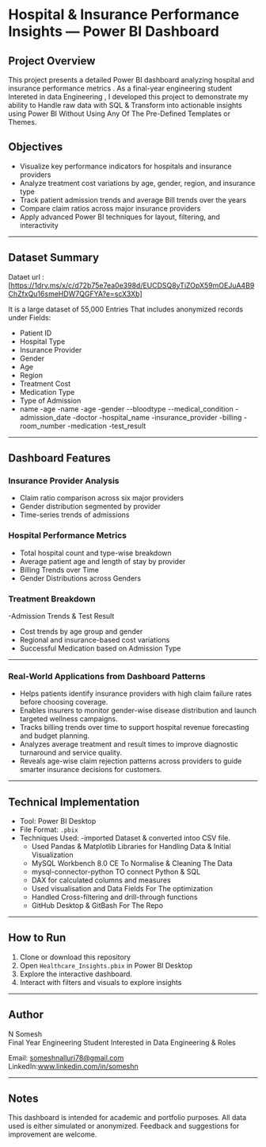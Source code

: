 # Hospital & Insurance Performance Insights — Power BI Dashboard

## Project Overview

This project presents a detailed Power BI dashboard analyzing hospital and insurance performance metrics .
As a final-year engineering student Intereted in data Engineering , I developed this project to demonstrate my ability to Handle raw data with SQL & Transform into actionable insights using Power BI Without Using Any Of The Pre-Defined Templates or Themes.


## Objectives

- Visualize key performance indicators for hospitals and insurance providers
- Analyze treatment cost variations by age, gender, region, and insurance type
- Track patient admission trends and average Bill trends over the years 
- Compare claim ratios across major insurance providers
- Apply advanced Power BI techniques for layout, filtering, and interactivity

---

## Dataset Summary
Dataet url :[https://1drv.ms/x/c/d72b75e7ea0e398d/EUCDSQ8yTiZOpX59mOEJuA4B9ChZfxQu16smeHDW7QGFYA?e=scX3Xb]

It is a large dataset of 55,000 Entries  That  includes anonymized records under Fields:
- Patient ID  
- Hospital Type  
- Insurance Provider  
- Gender  
- Age  
- Region  
- Treatment Cost  
- Medication Type
- Type of Admission
- name
-age
-name
-age
-gender
--bloodtype
--medical_condition
-admission_date
-doctor
-hospital_name
-insurance_provider
-billing
-room_number
-medication
-test_result



---

## Dashboard Features

### Insurance Provider Analysis
- Claim ratio comparison across six major providers
- Gender distribution segmented by provider
- Time-series trends of admissions

### Hospital Performance Metrics
- Total hospital count and type-wise breakdown
- Average patient age and length of stay by provider
- Billing Trends over Time
- Gender Distributions across Genders

### Treatment Breakdown
-Admission Trends & Test Result
- Cost trends by age group and gender
- Regional and insurance-based cost variations
- Successful Medication based on Admission Type

---
### Real-World Applications from Dashboard Patterns
- Helps patients identify insurance providers with high claim failure rates before choosing coverage.
- Enables insurers to monitor gender-wise disease distribution and launch targeted wellness campaigns.
- Tracks billing trends over time to support hospital revenue forecasting and budget planning.
- Analyzes average treatment and result times to improve diagnostic turnaround and service quality.
- Reveals age-wise claim rejection patterns across providers to guide smarter insurance decisions for customers.


---
## Technical Implementation

- Tool: Power BI Desktop  
- File Format: `.pbix`  
- Techniques Used:
  -imported Dataset & converted intoo CSV file.
  - Used Pandas & Matplotlib Libraries for Handling Data & Initial Visualization
  - MySQL Workbench 8.0 CE To Normalise & Cleaning The Data
  - mysql-connector-python TO connect Python & SQL 
  - DAX for calculated columns and measures
  - Used visualisation and Data Fields  For The optimization
  -  Handled Cross-filtering and drill-through functions
  - GitHub Desktop & GitBash For The Repo
  
---

## How to Run

1. Clone or download this repository  
2. Open `Healthcare_Insights.pbix` in Power BI Desktop  
3. Explore the interactive dashboard.  
4.  Interact with filters and visuals to explore insights 

---

## Author

N Somesh  
Final Year Engineering Student Interested in Data Engineering & Roles 

Email: someshnalluri78@gmail.com  
LinkedIn:www.linkedin.com/in/someshn

---

## Notes

This dashboard is intended for academic and portfolio purposes. All data used is either simulated or anonymized. Feedback and suggestions for improvement are welcome.

